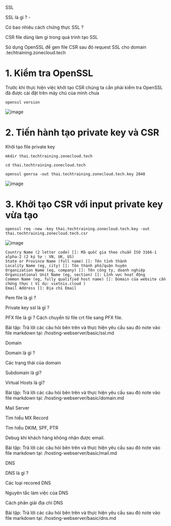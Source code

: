SSL

SSL là gì ? - 

Có bao nhiêu cách chứng thực SSL ?

CSR file dùng làm gì trong quá trình tạo SSL

Sử dụng OpenSSL để gen file CSR sau đó request SSL cho domain <name>.techtraining.zonecloud.tech


# 1. Kiểm tra OpenSSL

Trước khi thực hiện việc khởi tạo CSR chúng ta cần phải kiểm tra OpenSSL đã được cài đặt trên máy chủ của mình chưa
```
openssl version
```

![image](https://github.com/eggsy3011/ZONECLOUD-Train-3/assets/108015833/45deba28-bd1a-4a04-b7a7-7f61d5877160)


# 2. Tiến hành tạo private key và CSR

Khởi tạo file private key
```
mkdir thai.techtraining.zonecloud.tech
```
```
cd thai.techtraining.zonecloud.tech
```
```
openssl genrsa -out thai.techtraining.zonecloud.tech.key 2048
```
![image](https://github.com/eggsy3011/ZONECLOUD-Train-3/assets/108015833/54dfbd5a-95aa-4b7d-bee9-6fb83ad38893)



# 3. Khởi tạo CSR với input private key vừa tạo
```
openssl req -new -key thai.techtraining.zonecloud.tech.key -out  thai.techtraining.zonecloud.tech.csr
```

![image](https://github.com/eggsy3011/ZONECLOUD-Train-3/assets/108015833/7922287d-ba23-4a77-a374-47d32e79f4d5)


    Country Name (2 letter code) []: Mã quốc gia theo chuẩn ISO 3166-1 alpha-2 (2 ký tự : VN, UK, US)
    State or Province Name (full name) []: Tên tỉnh thành
    Locality Name (eg, city) []: Tên thành phố/quận huyện
    Organization Name (eg, company) []: Tên công ty, doanh nghiệp
    Organizational Unit Name (eg, section) []: Lĩnh vực hoạt động
    Common Name (eg, fully qualified host name) []: Domain của website cần chứng thực ( Ví dụ: vietnix.cloud )
    Email Address []: Địa chỉ Email


Pem file là gì ?

Private key ssl là gì ?

PFX file là gì ? Cách chuyển từ file crt file sang PFX file.

Bài tập: Trả lời các câu hỏi bên trên và thực hiện yêu cầu sau đó note vào file markdown tại: <name>/hosting-webserver/basic/ssl.md

Domain

Domain là gì ?

Các trạng thái của domain

Subdomain là gì?

Virtual Hosts là gì?

Bài tập: Trả lời các câu hỏi bên trên và thực hiện yêu cầu sau đó note vào file markdown tại: <name>/hosting-webserver/basic/domain.md


Mail Server

Tìm hiểu MX Record

Tìm hiểu DKIM, SPF, PTR

Debug khi khách hàng không nhận được email.

Bài tập: Trả lời các câu hỏi bên trên và thực hiện yêu cầu sau đó note vào file markdown tại: <name>/hosting-webserver/basic/mail.md


DNS

DNS là gì ?

Các loại recored DNS

Nguyên tắc làm việc của DNS

Cách phân giải địa chỉ DNS

Bài tập: Trả lời các câu hỏi bên trên và thực hiện yêu cầu sau đó note vào file markdown tại: <name>/hosting-webserver/basic/dns.md
